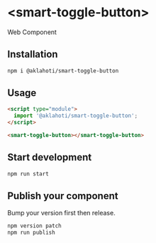 # \<smart-toggle-button>

Web Component

## Installation
```bash
npm i @aklahoti/smart-toggle-button
```

## Usage
```html
<script type="module">
  import '@aklahoti/smart-toggle-button';
</script>

<smart-toggle-button></smart-toggle-button>
```

## Start development
```bash
npm run start
```

## Publish your component
Bump your version first then release.
```bash
npm version patch
npm run publish 
```

